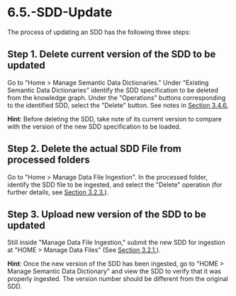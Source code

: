 # 6.5.-SDD-Update

The process of updating an SDD has the following three steps:

## Step 1. Delete current version of the SDD to be updated

Go to "Home &gt; Manage Semantic Data Dictionaries." Under "Existing Semantic Data Dictionaries" identify the SDD specification to be deleted from the knowledge graph. Under the "Operations" buttons corresponding to the identified SDD, select the "Delete" button. See notes in [Section 3.4.6.](https://github.com/paulopinheiro1234/hadatac/wiki/3.4.6.-Manage-Semantic-Data-Dictionaries#delete-sdd)

**Hint**: Before deleting the SDD, take note of its current version to compare with the version of the new SDD specification to be loaded.

## Step 2. Delete the actual SDD File from processed folders

Go to "Home &gt; Manage Data File Ingestion". In the processed folder, identify the SDD file to be ingested, and select the "Delete" operation \(for further details, see [Section 3.2.3.](https://github.com/paulopinheiro1234/hadatac/wiki/3.2.-Manage-Data-File-Ingestion#323-data-file-operations)\).

## Step 3. Upload new version of the SDD to be updated

Still inside "Manage Data File Ingestion," submit the new SDD for ingestion at "HOME &gt; Manage Data Files" \(See [Section 3.2.1.](https://github.com/paulopinheiro1234/hadatac/wiki/3.2.-Manage-Data-File-Ingestion#321-manual-submission-of-data-file-for-ingestion)\).

**Hint**: Once the new version of the SDD has been ingested, go to "HOME &gt; Manage Semantic Data Dictionary" and view the SDD to verify that it was properly ingested. The version number should be different from the original SDD.

